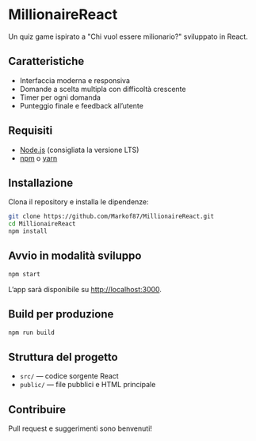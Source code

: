 # MillionaireReact

Un quiz game ispirato a "Chi vuol essere milionario?" sviluppato in React.

## Caratteristiche

- Interfaccia moderna e responsiva
- Domande a scelta multipla con difficoltà crescente
- Timer per ogni domanda
- Punteggio finale e feedback all’utente

## Requisiti

- [Node.js](https://nodejs.org/) (consigliata la versione LTS)
- [npm](https://www.npmjs.com/) o [yarn](https://yarnpkg.com/)

## Installazione

Clona il repository e installa le dipendenze:

```bash
git clone https://github.com/Markof87/MillionaireReact.git
cd MillionaireReact
npm install
```

## Avvio in modalità sviluppo

```bash
npm start
```

L’app sarà disponibile su [http://localhost:3000](http://localhost:3000).

## Build per produzione

```bash
npm run build
```

## Struttura del progetto

- `src/` — codice sorgente React
- `public/` — file pubblici e HTML principale

## Contribuire

Pull request e suggerimenti sono benvenuti!